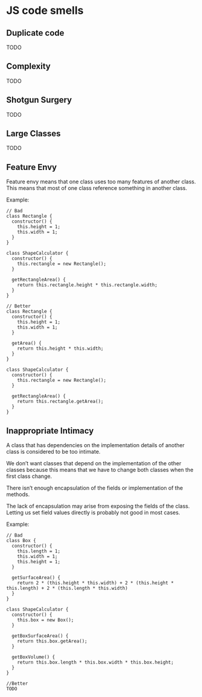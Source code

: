 # JS code smells
## Duplicate code
TODO

## Complexity
TODO

## Shotgun Surgery
TODO

## Large Classes
TODO

## Feature Envy
Feature envy means that one class uses too many features of another class. This means that most of one class reference something in another class.

Example: 
```
// Bad
class Rectangle {
  constructor() {
    this.height = 1;
    this.width = 1;
  }
}

class ShapeCalculator {
  constructor() {
    this.rectangle = new Rectangle();
  }
  
  getRectangleArea() {
    return this.rectangle.height * this.rectangle.width;
  }
}

// Better
class Rectangle {
  constructor() {
    this.height = 1;
    this.width = 1;
  }
  
  getArea() {
    return this.height * this.width;
  }
}

class ShapeCalculator {
  constructor() {
    this.rectangle = new Rectangle();
  }
  
  getRectangleArea() {
    return this.rectangle.getArea();
  }
}
```

## Inappropriate Intimacy
A class that has dependencies on the implementation details of another class is considered to be too intimate.

We don’t want classes that depend on the implementation of the other classes because this means that we have to change both classes when the first class change.

There isn’t enough encapsulation of the fields or implementation of the methods.

The lack of encapsulation may arise from exposing the fields of the class. Letting us set field values directly is probably not good in most cases.

Example:
```
// Bad
class Box {
  constructor() {
    this.length = 1;
    this.width = 1;
    this.height = 1;
  }
  
  getSurfaceArea() {
    return 2 * (this.height * this.width) + 2 * (this.height * this.length) + 2 * (this.length * this.width)
  }
}

class ShapeCalculator {
  constructor() {
    this.box = new Box();
  }
  
  getBoxSurfaceArea() {
    return this.box.getArea();
  }
  
  getBoxVolume() {
    return this.box.length * this.box.width * this.box.height;
  }
}

//Better 
TODO
```
